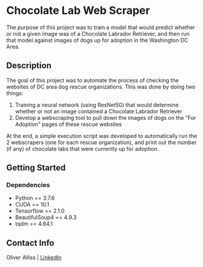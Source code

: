 # Chocolate Lab Web Scraper

The purpose of this project was to train a model that would predict whether or not a given image was of a Chocolate Labrador Retriever, and then run that model against images of dogs up for adoption in the Washington DC Area.

## Description

The goal of this project was to automate the process of checking the websites of DC area dog rescue organizations. This was done by doing two things:

1. Training a neural network (using ResNet50) that would determine whether or not an image contained a Chocolate Labrador Retriever
2. Develop a webscraping tool to pull down the images of dogs on the "For Adoption" pages of these rescue websites

At the end, a simple execution script was developed to automatically run the 2 webscrapers (one for each rescue organization), and print out the number (if any) of chocolate labs that were currently up for adoption.

## Getting Started

### Dependencies

* Python == 3.7.6
* CUDA == 10.1
* Tensorflow == 2.1.0
* BeautifulSoup4 == 4.9.3
* tqdm == 4.64.1

## Contact Info
Oliver Alliss | [LinkedIn](www.linkedin.com/in/oliver-alliss-168063136)